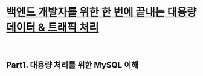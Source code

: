 # [백엔드 개발자를 위한 한 번에 끝내는 대용량 데이터 & 트래픽 처리](https://fastcampus.co.kr/dev_online_bedata)  

<br> 

## Part1. 대용량 처리를 위한 MySQL 이해
